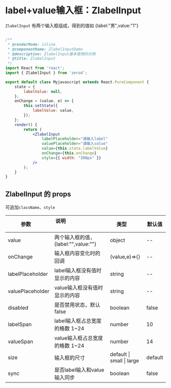 <!-- @routePath: /component-doc/ZlabelInput-doc -->
# label+value输入框：ZlabelInput

`ZlabelInput` 有两个输入框组成，得到的值如 {label:"男",value:"1"}

```jsx

/**
 * @renderMode: inline
 * @componentName: ZlabelInputDemo
 * @description: ZlabelInput基本使用的示例
 * @title: ZlabelInput
 */
import React from 'react';
import { ZlabelInput } from 'zerod';

export default class Myjavascript extends React.PureComponent {
	state = {
		labelValue: null,
	};
	onChange = (value, e) => {
		this.setState({
			labelValue: value,
		});
	};
	render() {
		return (
			<ZlabelInput
				labelPlaceholder="请输入label"
				valuePlaceholder="请输入value"
				value={this.state.labelValue}
				onChange={this.onChange}
				style={{ width: "300px" }}
			/>
		);
	}
}
```

## ZlabelInput 的 props

可追加`className`、`style`

| 参数            | 说明                                                                                 | 类型                                                  | 默认值     |
| --------------- | ------------------------------------------------------------------------------------ | -------------------------------------------- | ---------- |
| value           | 两个输入框的值，{label:"",value:""}                                                   | object          | --         |
| onChange        | 输入框内容变化时的回调                                                                | (value,e)=>{}    | --         |
| labelPlaceholder | label输入框没有值时显示的内容                                                        | string          | --         |
| valuePlaceholder | value输入框没有值时显示的内容                                                        | string          | --         |
| disabled        | 是否禁用状态，默认false                                                               | boolean         | false      |
| labelSpan       | label输入框占总宽度的格数 1~24                                                        | number          | 10         |
| valueSpan       | value输入框占总宽度的格数 1~24                                                        | number          | 14         |
| size            | 输入框的尺寸                                                                          | default \| small \| large | default           |
| sync            | 是否label输入和value输入同步                                                          | boolean         | false      |

